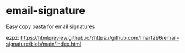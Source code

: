 # email-signature

Easy copy pasta for email signatures

ezpz: https://htmlpreview.github.io/?https://github.com/lmart296/email-signature/blob/main/index.html
